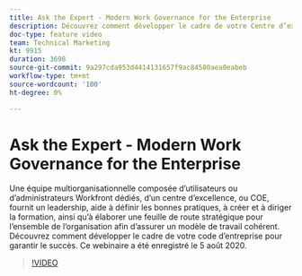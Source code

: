 ```yaml
---
title: Ask the Expert - Modern Work Governance for the Enterprise
description: Découvrez comment développer le cadre de votre Centre d’excellence pour garantir le succès. Ce webinaire a été enregistré le 5 août 2020.
doc-type: feature video
team: Technical Marketing
kt: 9915
duration: 3698
source-git-commit: 9a297cda953d4414131657f9ac84580aea0eabeb
workflow-type: tm+mt
source-wordcount: '100'
ht-degree: 0%

---
```


# Ask the Expert - Modern Work Governance for the Enterprise

Une équipe multiorganisationnelle composée d’utilisateurs ou d’administrateurs Workfront dédiés, d’un centre d’excellence, ou COE, fournit un leadership, aide à définir les bonnes pratiques, à créer et à diriger la formation, ainsi qu’à élaborer une feuille de route stratégique pour l’ensemble de l’organisation afin d’assurer un modèle de travail cohérent. Découvrez comment développer le cadre de votre code d’entreprise pour garantir le succès. Ce webinaire a été enregistré le 5 août 2020.

>[!VIDEO](https://video.tv.adobe.com/v/341121/?quality=12)
